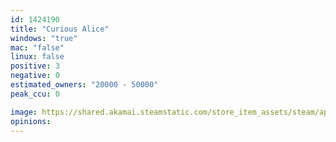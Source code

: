 ```yaml
---
id: 1424190
title: "Curious Alice"
windows: "true"
mac: "false"
linux: false
positive: 3
negative: 0
estimated_owners: "20000 - 50000"
peak_ccu: 0

image: https://shared.akamai.steamstatic.com/store_item_assets/steam/apps/1424190/header.jpg?t=1606150228
opinions:
---
```

